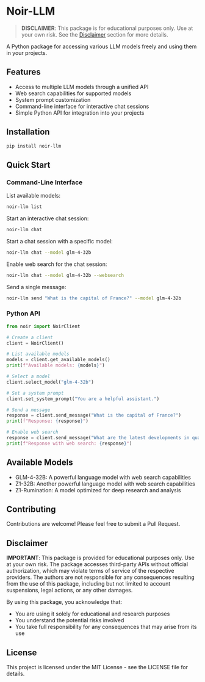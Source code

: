# Noir-LLM

> **DISCLAIMER**: This package is for educational purposes only. Use at your own risk. See the [Disclaimer](#disclaimer) section for more details.

A Python package for accessing various LLM models freely and using them in your projects.

## Features

- Access to multiple LLM models through a unified API
- Web search capabilities for supported models
- System prompt customization
- Command-line interface for interactive chat sessions
- Simple Python API for integration into your projects

## Installation

```bash
pip install noir-llm
```

## Quick Start

### Command-Line Interface

List available models:

```bash
noir-llm list
```

Start an interactive chat session:

```bash
noir-llm chat
```

Start a chat session with a specific model:

```bash
noir-llm chat --model glm-4-32b
```

Enable web search for the chat session:

```bash
noir-llm chat --model glm-4-32b --websearch
```

Send a single message:

```bash
noir-llm send "What is the capital of France?" --model glm-4-32b
```

### Python API

```python
from noir import NoirClient

# Create a client
client = NoirClient()

# List available models
models = client.get_available_models()
print(f"Available models: {models}")

# Select a model
client.select_model("glm-4-32b")

# Set a system prompt
client.set_system_prompt("You are a helpful assistant.")

# Send a message
response = client.send_message("What is the capital of France?")
print(f"Response: {response}")

# Enable web search
response = client.send_message("What are the latest developments in quantum computing?", websearch=True)
print(f"Response with web search: {response}")
```

## Available Models

- GLM-4-32B: A powerful language model with web search capabilities
- Z1-32B: Another powerful language model with web search capabilities
- Z1-Rumination: A model optimized for deep research and analysis

## Contributing

Contributions are welcome! Please feel free to submit a Pull Request.

## Disclaimer

**IMPORTANT**: This package is provided for educational purposes only. Use at your own risk. The package accesses third-party APIs without official authorization, which may violate terms of service of the respective providers. The authors are not responsible for any consequences resulting from the use of this package, including but not limited to account suspensions, legal actions, or any other damages.

By using this package, you acknowledge that:
- You are using it solely for educational and research purposes
- You understand the potential risks involved
- You take full responsibility for any consequences that may arise from its use

## License

This project is licensed under the MIT License - see the LICENSE file for details.
